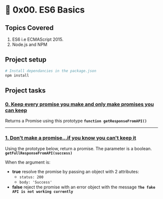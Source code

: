 # :book: 0x00. ES6 Basics
## Topics Covered
1. ES6 i.e ECMAScript 2015.
2. Node.js and NPM

## Project setup
```bash
# Install dependancies in the package.json
npm install
```

## Project tasks

### [0. Keep every promise you make and only make promises you can keep](https://github.com/ehabsmh/alx-backend-javascript/blob/main/0x01-ES6_promise/0-promise.js)

Returns a Promise using this prototype **`function getResponseFromAPI()`**

---

### [1. Don't make a promise...if you know you can't keep it](https://github.com/ehabsmh/alx-backend-javascript/blob/main/0x01-ES6_promise/0-promise.js)

Using the prototype below, return a promise. The parameter is a boolean.
**`getFullResponseFromAPI(success)`**

When the argument is:
- **__true__**
resolve the promise by passing an object with 2 attributes:
    - `status: 200`
    - `body: 'Success'`
- **__false__**
reject the promise with an error object with the message **`The fake API is not working currently`**
